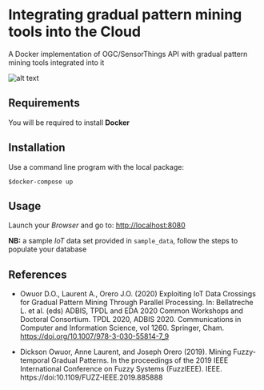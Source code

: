 # Integrating gradual pattern mining tools into the Cloud

A Docker implementation of OGC/SensorThings API with gradual pattern mining tools integrated into it

![alt text](https://github.com/owuordickson/cloud_api/blob/master/cloud_api.png "Docker architecture")

## Requirements

You will be required to install **Docker**

## Installation

Use a command line program with the local package:

``` shell
$docker-compose up
```

## Usage

Launch your *Browser* and go to: <http://localhost:8080>

**NB:** a sample *IoT* data set provided in ```sample_data```, follow the steps to populate your database

## References

* Owuor D.O., Laurent A., Orero J.O. (2020) Exploiting IoT Data Crossings for Gradual Pattern Mining Through Parallel Processing. In: Bellatreche L. et al. (eds) ADBIS, TPDL and EDA 2020 Common Workshops and Doctoral Consortium. TPDL 2020, ADBIS 2020. Communications in Computer and Information Science, vol 1260. Springer, Cham. https://doi.org/10.1007/978-3-030-55814-7_9

* Dickson Owuor, Anne Laurent, and Joseph Orero (2019). Mining Fuzzy-temporal Gradual Patterns. In the proceedings of the 2019 IEEE International Conference on Fuzzy Systems (FuzzIEEE). IEEE. https://doi:10.1109/FUZZ-IEEE.2019.885888
